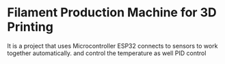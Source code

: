 # Filament Production Machine for 3D Printing
 It is a project that uses Microcontroller ESP32 connects to sensors to work together automatically. and control the temperature as well PID control
